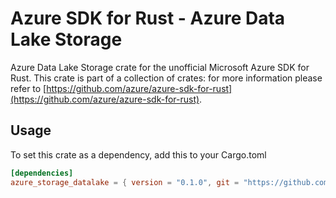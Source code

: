 # Azure SDK for Rust - Azure Data Lake Storage

Azure Data Lake Storage crate for the unofficial Microsoft Azure SDK for Rust. This crate is part of a collection of crates: for more information please refer to [https://github.com/azure/azure-sdk-for-rust](https://github.com/azure/azure-sdk-for-rust).

## Usage

To set this crate as a dependency, add this to your Cargo.toml

```toml
[dependencies]
azure_storage_datalake = { version = "0.1.0", git = "https://github.com/Azure/azure-sdk-for-rust" }
```

